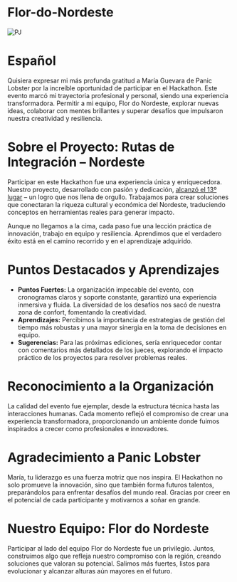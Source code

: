 # Flor-do-Nordeste

![PJ](https://github.com/user-attachments/assets/8e0b59f9-8cbf-42f8-9a83-619b488025de)

# Español

Quisiera expresar mi más profunda gratitud a María Guevara de Panic Lobster por la increíble oportunidad de participar en el Hackathon. Este evento marcó mi trayectoria profesional y personal, siendo una experiencia transformadora. Permitir a mi equipo, Flor do Nordeste, explorar nuevas ideas, colaborar con mentes brillantes y superar desafíos que impulsaron nuestra creatividad y resiliencia.

# Sobre el Proyecto: Rutas de Integración – Nordeste

Participar en este Hackathon fue una experiencia única y enriquecedora. Nuestro proyecto, desarrollado con pasión y dedicación, [alcanzó el 13º lugar](https://repositorio.enap.gov.br/jspui/bitstream/1/8037/6/Resultado%20Final%20Impulso%20Regional%20Hackathon%20Comunicado_25.pdf) – un logro que nos llena de orgullo. Trabajamos para crear soluciones que conectaran la riqueza cultural y económica del Nordeste, traduciendo conceptos en herramientas reales para generar impacto.

Aunque no llegamos a la cima, cada paso fue una lección práctica de innovación, trabajo en equipo y resiliencia. Aprendimos que el verdadero éxito está en el camino recorrido y en el aprendizaje adquirido.

# Puntos Destacados y Aprendizajes

- **Puntos Fuertes:** La organización impecable del evento, con cronogramas claros y soporte constante, garantizó una experiencia inmersiva y fluida. La diversidad de los desafíos nos sacó de nuestra zona de confort, fomentando la creatividad.
- **Aprendizajes:** Percibimos la importancia de estrategias de gestión del tiempo más robustas y una mayor sinergia en la toma de decisiones en equipo.
- **Sugerencias:** Para las próximas ediciones, sería enriquecedor contar con comentarios más detallados de los jueces, explorando el impacto práctico de los proyectos para resolver problemas reales.

# Reconocimiento a la Organización

La calidad del evento fue ejemplar, desde la estructura técnica hasta las interacciones humanas. Cada momento reflejó el compromiso de crear una experiencia transformadora, proporcionando un ambiente donde fuimos inspirados a crecer como profesionales e innovadores.

# Agradecimiento a Panic Lobster

María, tu liderazgo es una fuerza motriz que nos inspira. El Hackathon no solo promueve la innovación, sino que también forma futuros talentos, preparándolos para enfrentar desafíos del mundo real. Gracias por creer en el potencial de cada participante y motivarnos a soñar en grande.

# Nuestro Equipo: Flor do Nordeste

Participar al lado del equipo Flor do Nordeste fue un privilegio. Juntos, construimos algo que refleja nuestro compromiso con la región, creando soluciones que valoran su potencial. Salimos más fuertes, listos para evolucionar y alcanzar alturas aún mayores en el futuro.
